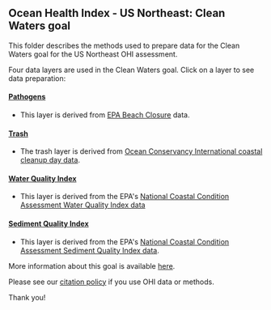 ## Ocean Health Index - US Northeast: Clean Waters goal

This folder describes the methods used to prepare data for the Clean Waters goal for the US Northeast OHI assessment.

Four data layers are used in the Clean Waters goal. Click on a layer to see data preparation:

#### [Pathogens](https://ohi-northeast.github.io/ne-prep/prep/cw/pathogens.html)
- This layer is derived from [EPA Beach Closure](https://watersgeo.epa.gov/beacon2/) data.   

#### [Trash](https://ohi-northeast.github.io/ne-prep/prep/cw/trash.html)
- The trash layer is derived from [Ocean Conservancy International coastal cleanup day data](https://oceanconservancy.org/trash-free-seas/international-coastal-cleanup/annual-data-release/).

#### [Water Quality Index](https://ohi-northeast.github.io/ne-prep/prep/cw/water_quality_index.html)
- This layer is derived from the EPA's [National Coastal Condition Assessment Water Quality Index data](https://www.epa.gov/national-aquatic-resource-surveys/ncca)

#### [Sediment Quality Index](https://ohi-northeast.github.io/ne-prep/prep/cw/sediment_quality_index.html)
- This layer is derived from the EPA's [National Coastal Condition Assessment Sediment Quality Index data](https://www.epa.gov/national-aquatic-resource-surveys/ncca).


More information about this goal is available [here](http://ohi-science.org/goals/#clean-waters).

Please see our [citation policy](http://ohi-science.org/citation-policy/) if you use OHI data or methods.

Thank you!
